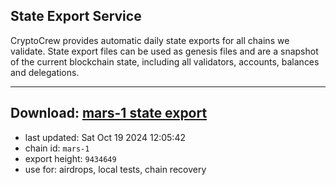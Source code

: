 ## State Export Service
CryptoCrew provides automatic daily state exports for all chains we validate. State export files can be used as genesis files and are a snapshot of the current blockchain state, including all validators, accounts, balances and delegations.

---
**Download: [mars-1 state export](https://dl-eu2.ccvalidators.com/SERVICE/mars/mars-1_export_9434649.json)**
---

- last updated: Sat Oct 19 2024 12:05:42
- chain id: `mars-1`
- export height: `9434649`
- use for: airdrops, local tests, chain recovery
